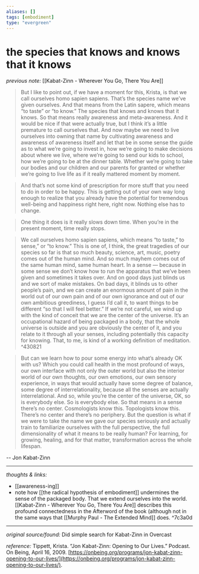 ```yaml
---
aliases: []
tags: [embodiment]
type: "evergreen"
---
```


# the species that knows and knows that it knows

_previous note:_ [[Kabat-Zinn - Wherever You Go, There You Are]]

> But I like to point out, if we have a moment for this, Krista, is that we call ourselves homo sapien sapiens. That’s the species name we’ve given ourselves. And that means from the Latin sapere, which means “to taste” or “to know.” The species that knows and knows that it knows. So that means really awareness and meta-awareness. And it would be nice if that were actually true, but I think it’s a little premature to call ourselves that. And now maybe we need to live ourselves into owning that name by cultivating awareness and awareness of awareness itself and let that be in some sense the guide as to what we’re going to invest in, how we’re going to make decisions about where we live, where we’re going to send our kids to school, how we’re going to be at the dinner table. Whether we’re going to take our bodies and our children and our parents for granted or whether we’re going to live life as if it really mattered moment by moment.

> And that’s not some kind of prescription for more stuff that you need to do in order to be happy. This is getting out of your own way long enough to realize that you already have the potential for tremendous well-being and happiness right here, right now. Nothing else has to change.

> One thing it does is it really slows down time. When you’re in the present moment, time really stops.

> We call ourselves homo sapien sapiens, which means “to taste,” to sense,” or “to know.” This is one of, I think, the great tragedies of our species so far is that so much beauty, science, art, music, poetry comes out of the human mind. And so much mayhem comes out of the same human mind, same human heart. In a sense — because in some sense we don’t know how to run the apparatus that we’ve been given and sometimes it takes over. And on good days just blinds us and we sort of make mistakes. On bad days, it blinds us to other people’s pain, and we can create an enormous amount of pain in the world out of our own pain and of our own ignorance and out of our own ambitious greediness, I guess I’d call it, to want things to be different “so that I will feel better.” If we’re not careful, we wind up with the kind of conceit that we are the center of the universe. It’s an occupational hazard of being packaged in a body, that the whole universe is outside and you are obviously the center of it, and you relate to it through all your senses, including potentially this capacity for knowing. That, to me, is kind of a working definition of meditation. ^430821

> But can we learn how to pour some energy into what’s already OK with us? Which you could call health in the most profound of ways, our own interface with not only the outer world but also the interior world of our own thoughts, our own emotions, our own sensory experience, in ways that would actually have some degree of balance, some degree of interrelationality, because all the senses are actually interrelational. And so, while you’re the center of the universe, OK, so is everybody else. So is everybody else. So that means in a sense there’s no center. Cosmologists know this. Topologists know this. There’s no center and there’s no periphery.
> But the question is what if we were to take the name we gave our species seriously and actually train to familiarize ourselves with the full perspective, the full dimensionality of what it means to be really human? For learning, for growing, healing, and for that matter, transformation across the whole lifespan.


-- Jon Kabat-Zinn

---

_thoughts & links:_

- [[awareness-ing]]
- note how [[the radical hypothesis of embodiment]] undermines the sense of the packaged body. That we extend ourselves into the world. [[Kabat-Zinn - Wherever You Go, There You Are]] describes this profound connectedness in the Afterword of the book (although not in the same ways that [[Murphy Paul - The Extended Mind]] does. ^7c3a0d

---

_original source/found:_ Did simple search for Kabat-Zinn in Overcast

_reference:_ Tippett, Krista. “Jon Kabat-Zinn: Opening to Our Lives.” Podcast. On Being, April 16, 2009. [https://onbeing.org/programs/jon-kabat-zinn-opening-to-our-lives/](https://onbeing.org/programs/jon-kabat-zinn-opening-to-our-lives/).
